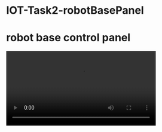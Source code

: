 # IOT-Task2-robotBasePanel
<div>
  <h1> robot base control panel</h1>
<video width="400" controls>
  <source src="Robot-base-control-panel.mp4" type="video/mp4">
  <source src="Robot-base-control-panel.ogg" type="video/ogg">
  Your browser does not support HTML video.
</video>


</div>
